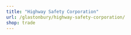 ```yaml
---
title: "Highway Safety Corporation"
url: /glastonbury/highway-safety-corporation/
shop: trade
---
```

